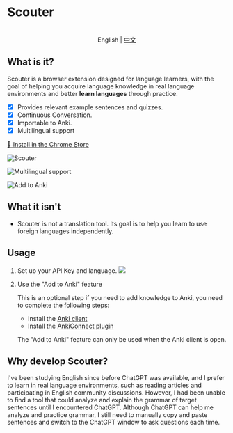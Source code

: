 # Scouter

<p align="center">
    <br> English | <a href="README-zh.md">中文</a>
</p>

## What is it?

Scouter is a browser extension designed for language learners, with the goal of helping you acquire language knowledge in real language environments and better **learn languages** through practice.

- [x] Provides relevant example sentences and quizzes.
- [x] Continuous Conversation.
- [x] Importable to Anki.
- [x] Multilingual support

[🚀 Install in the Chrome Store](https://chrome.google.com/webstore/detail/scouter/mncfcjnabpfoagocanfjglfcpmmnkicb?hl=zh-CN&authuser=0)

![Scouter](https://jiangzilong-image.oss-cn-beijing.aliyuncs.com/uPic/Frame8720230510130846.png)

![Multilingual support](https://jiangzilong-image.oss-cn-beijing.aliyuncs.com/uPic/Frame6220230510130857.png)

![Add to Anki](https://jiangzilong-image.oss-cn-beijing.aliyuncs.com/uPic/Frame5620230510130905.png)

## What it isn't

- Scouter is not a translation tool. Its goal is to help you learn to use foreign languages independently.

## Usage

1. Set up your API Key and language.
![](https://jiangzilong-image.oss-cn-beijing.aliyuncs.com/uPic/j9cVoy20230330112929.jpg)

2. Use the "Add to Anki" feature

    This is an optional step if you need to add knowledge to Anki, you need to complete the following steps:
    - Install the [Anki client](https://apps.ankiweb.net/)
    - Install the [AnkiConnect plugin](https://ankiweb.net/shared/info/2055492159)

    The "Add to Anki" feature can only be used when the Anki client is open.

## Why develop Scouter?

I've been studying English since before ChatGPT was available, and I prefer to learn in real language environments, such as reading articles and participating in English community discussions. However, I had been unable to find a tool that could analyze and explain the grammar of target sentences until I encountered ChatGPT. Although ChatGPT can help me analyze and practice grammar, I still need to manually copy and paste sentences and switch to the ChatGPT window to ask questions each time.

